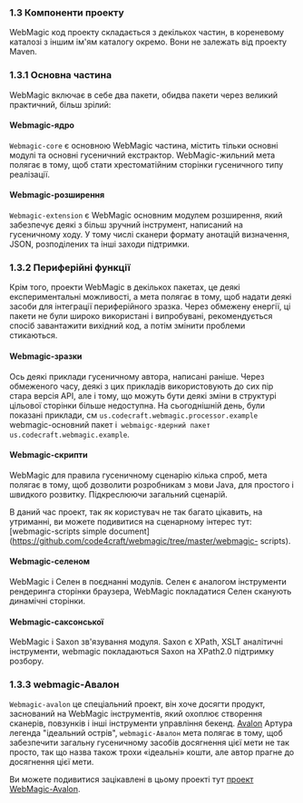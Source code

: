### 1.3 Компоненти проекту

WebMagic код проекту складається з декількох частин, в кореневому каталозі з іншим ім'ям каталогу окремо. Вони не залежать від проекту Maven.

### 1.3.1 Основна частина

WebMagic включає в себе два пакети, обидва пакети через великий практичний, більш зрілий:

#### Webmagic-ядро

`Webmagic-core` є основною WebMagic частина, містить тільки основні модулі та основні гусеничний екстрактор. WebMagic-жильний мета полягає в тому, щоб стати хрестоматійним сторінки гусеничного типу реалізації.

#### Webmagic-розширення

`Webmagic-extension` є WebMagic основним модулем розширення, який забезпечує деякі з більш зручний інструмент, написаний на гусеничному ходу. У тому числі сканери формату анотацій визначення, JSON, розподілених та інші заходи підтримки.

### 1.3.2 Периферійні функції

Крім того, проекти WebMagic в декількох пакетах, це деякі експериментальні можливості, а мета полягає в тому, щоб надати деякі засоби для інтеграції периферійного зразка. Через обмежену енергії, ці пакети не були широко використані і випробувані, рекомендується спосіб завантажити вихідний код, а потім змінити проблеми стикаються.

#### Webmagic-зразки

Ось деякі приклади гусеничному автора, написані раніше. Через обмеженого часу, деякі з цих прикладів використовують до сих пір стара версія API, але і тому, що можуть бути деякі зміни в структурі цільової сторінки більше недоступна. На сьогоднішній день, були показані приклади, см `us.codecraft.webmagic.processor.example` webmagic-основний пакет і` webmaigc-ядерний пакет us.codecraft.webmagic.example`.

#### Webmagic-скрипти

WebMagic для правила гусеничному сценарію кілька спроб, мета полягає в тому, щоб дозволити розробникам з мови Java, для простого і швидкого розвитку. Підкреслюючи загальний сценарій.

В даний час проект, так як користувач не так багато цікавить, на утриманні, ви можете подивитися на сценарному інтерес тут: [webmagic-scripts simple document](https://github.com/code4craft/webmagic/tree/master/webmagic- scripts).

#### Webmagic-селеном

WebMagic і Селен в поєднанні модулів. Селен є аналогом інструменти рендеринга сторінки браузера, WebMagic покладатися Селен сканують динамічні сторінки.

#### Webmagic-саксонської

WebMagic і Saxon зв'язування модуля. Saxon є XPath, XSLT аналітичні інструменти, webmagic покладаються Saxon на XPath2.0 підтримку розбору.

### 1.3.3 webmagic-Авалон

`Webmagic-avalon` це спеціальний проект, він хоче досягти продукт, заснований на WebMagic інструментів, який охоплює створення сканерів, повзунків і інші інструменти управління бекенд. [Avalon](http://zh.wikipedia.org/wiki/%E9%98%BF%E7%93%A6%E9%9A%86) Артура легенда "ідеальний острів", `webmagic-Авалон` мета полягає в тому, щоб забезпечити загальну гусеничному засобів досягнення цієї мети не так просто, так що назва також трохи «ідеальні» кошти, але автор прагне до досягнення цієї мети.

Ви можете подивитися зацікавлені в цьому проекті тут [проект WebMagic-Avalon](https://github.com/code4craft/webmagic/issues/43).

